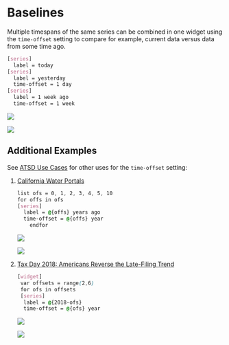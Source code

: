 # Baselines

Multiple timespans of the same series can be combined in one widget using the `time-offset` setting to compare for example, current data versus data from some time ago.

```css
[series]
  label = today
[series]
  label = yesterday
  time-offset = 1 day
[series]
  label = 1 week ago
  time-offset = 1 week
```

![](./images/time-offset.png)

[![](./images/button.png)](https://apps.axibase.com/chartlab/e7e3938d)

## Additional Examples

See [ATSD Use Cases](https://axibase.com/use-cases/) for other uses for the `time-offset` setting:

1. [California Water Portals](https://axibase.com/use-cases/chart-of-the-day/water-portal/)

    ```css
    list ofs = 0, 1, 2, 3, 4, 5, 10
    for offs in ofs
    [series]
      label = @{offs} years ago
      time-offset = @{offs} year
        endfor
    ```

    ![](./images/time-offset1.png)

    [![](./images/button.png)](https://apps.axibase.com/chartlab/002d531e#)

1. [Tax Day 2018: Americans Reverse the Late-Filing Trend](https://axibase.com/use-cases/research/irs-tax-filings/)

    ```css
    [widget]
     var offsets = range(2,6)
     for ofs in offsets
     [series]
      label = @{2018-ofs}
      time-offset = @{ofs} year
    ```

    ![](./images/time-offset2.png)

    [![](./images/button.png)](https://apps.axibase.com/chartlab/fd986f58)